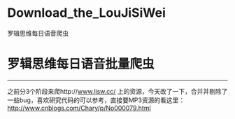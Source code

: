 # Download_the_LouJiSiWei
罗辑思维每日语音爬虫
# 罗辑思维每日语音批量爬虫
---

之前分3个阶段来爬http://www.ljsw.cc/
上的资源，今天改了一下，合并并剔除了一些bug，喜欢研究代码的可以参考，直接要MP3资源的看这里：
http://www.cnblogs.com/Chary/p/No000079.html



